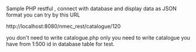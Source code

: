 Sample PHP restful , connect with database and display data as JSON format
you can try by this URL

http://localhost:8080/nmec_rest/catalogue/120

you don't need to write catalogue.php only you need to write catalogue
you have from 1:500 id in database table for test.
